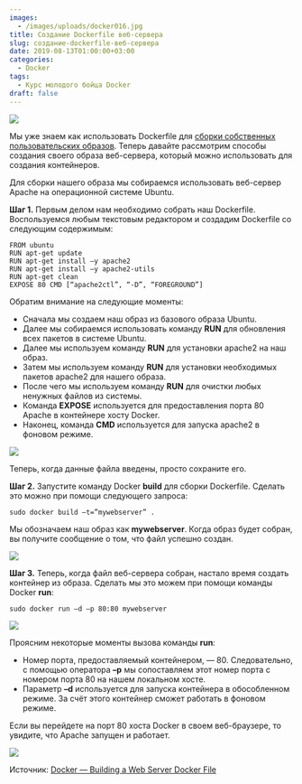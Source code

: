 ```yaml
---
images:
  - /images/uploads/docker016.jpg
title: Создание Dockerfile веб-сервера
slug: создание-dockerfile-веб-сервера
date: 2019-08-13T01:00:00+03:00
categories:
  - Docker
tags:
  - Курс молодого бойца Docker
draft: false
---
```


![](/images/uploads/docker016.jpg)

Мы уже знаем как использовать Dockerfile для [сборки собственных пользовательских образов](https://itdoxy.com/сборка-файлов-docker/).
Теперь давайте рассмотрим способы создания своего образа веб-сервера, который можно использовать для создания контейнеров.

Для сборки нашего образа мы собираемся использовать веб-сервер Apache на операционной системе Ubuntu.

**Шаг 1.** Первым делом нам необходимо собрать наш Dockerfile. Воспользуемся любым текстовым редактором и создадим
Dockerfile со следующим содержимым:

```
FROM ubuntu
RUN apt-get update
RUN apt-get install –y apache2
RUN apt-get install –y apache2-utils
RUN apt-get clean
EXPOSE 80 CMD [“apache2ctl”, “-D”, “FOREGROUND”]
```

Обратим внимание на следующие моменты:

- Сначала мы создаем наш образ из базового образа Ubuntu.
- Далее мы собираемся использовать команду **RUN** для обновления всех пакетов в системе Ubuntu.
- Далее мы используем команду **RUN** для установки apache2 на наш образ.
- Затем мы используем команду **RUN** для установки необходимых пакетов apache2 для нашего образа.
- После чего мы используем команду **RUN** для очистки любых ненужных файлов из системы.
- Команда **EXPOSE** используется для предоставления порта 80 Apache в контейнере хосту Docker.
- Наконец, команда **CMD** используется для запуска apache2 в фоновом режиме.

![](https://i.imgur.com/Fzfmlpb.jpg)

Теперь, когда данные файла введены, просто сохраните его.

**Шаг 2.** Запустите команду Docker **build** для сборки Dockerfile. Сделать это можно при помощи следующего запроса:

```
sudo docker build –t=”mywebserver” .
```

Мы обозначаем наш образ как **mywebserver**. Когда образ будет собран, вы получите сообщение о том, что файл успешно создан.

![](https://i.imgur.com/6LQP1t4.jpg)

**Шаг 3.** Теперь, когда файл веб-сервера собран, настало время создать контейнер из образа. Сделать мы это можем
при помощи команды Docker **run**:

```
sudo docker run –d –p 80:80 mywebserver
```

![](https://i.imgur.com/H3srzcu.jpg)

Проясним некоторые моменты вызова команды **run**:

- Номер порта, предоставляемый контейнером, — 80. Следовательно, с помощью оператора **–p** мы сопоставляем этот номер
порта с номером порта 80 на нашем локальном хосте.
- Параметр **–d** используется для запуска контейнера в обособленном режиме. За счёт этого контейнер сможет работать
в фоновом режиме.

Если вы перейдете на порт 80 хоста Docker в своем веб-браузере, то увидите, что Apache запущен и работает.

![](https://i.imgur.com/OWkOBvP.jpg)

Источник: [Docker — Building a Web Server Docker File](https://www.tutorialspoint.com/docker/building_web_server_docker_file.htm)
